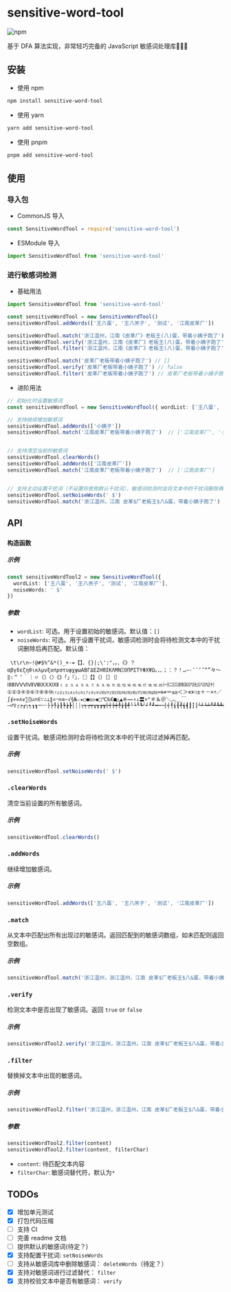 # sensitive-word-tool

![npm](https://img.shields.io/npm/dm/sensitive-word-tool)

基于 DFA 算法实现，非常轻巧完备的 JavaScript 敏感词处理库🚀🚀🚀

## 安装

- 使用 npm

```sh
npm install sensitive-word-tool
```

- 使用 yarn

```sh
yarn add sensitive-word-tool
```

- 使用 pnpm

```sh
pnpm add sensitive-word-tool
```

## 使用

### 导入包

- CommonJS 导入

```js
const SensitiveWordTool = require('sensitive-word-tool')
```

- ESModule 导入

```js
import SensitiveWordTool from 'sensitive-word-tool'
```

### 进行敏感词检测

- 基础用法

```ts
import SensitiveWordTool from 'sensitive-word-tool'

const sensitiveWordTool = new SensitiveWordTool()
sensitiveWordTool.addWords(['王八蛋', '王八羔子', '测试', '江南皮革厂'])

sensitiveWordTool.match('浙江温州，江南《皮革厂》老板王(八)蛋，带着小姨子跑了') // ['江南皮革厂', '王八蛋']
sensitiveWordTool.verify('浙江温州，江南《皮革厂》老板王(八)蛋，带着小姨子跑了') // true
sensitiveWordTool.filter('浙江温州，江南《皮革厂》老板王(八)蛋，带着小姨子跑了') // 浙江温州，**(***)老板*(*)*，带着小姨子跑了

sensitiveWordTool.match('皮革厂老板带着小姨子跑了') // []
sensitiveWordTool.verify('皮革厂老板带着小姨子跑了') // false
sensitiveWordTool.filter('皮革厂老板带着小姨子跑了') // 皮革厂老板带着小姨子跑了
```

- 进阶用法

```ts
// 初始化时设置敏感词
const sensitiveWordTool = new SensitiveWordTool({ wordList: ['王八蛋', '王八羔子', '测试', '江南皮革厂'] })

// 支持继续增加敏感词
sensitiveWordTool.addWords(['小姨子'])
sensitiveWordTool.match('江南皮革厂老板带着小姨子跑了')  // ['江南皮革厂', '小姨子']


// 支持清空当前的敏感词
sensitiveWordTool.clearWords()
sensitiveWordTool.addWords(['江南皮革厂'])
sensitiveWordTool.match('江南皮革厂老板带着小姨子跑了')  // ['江南皮革厂']


// 支持主动设置干扰词（不设置将使用默认干扰词），敏感词检测时会将文本中的干扰词删除再匹配
sensitiveWordTool.setNoiseWords(' $')
sensitiveWordTool.match('浙江温州，江南 皮革$厂老板王$八&蛋，带着小姨子跑了')  // ['江南皮革厂']
```

## API

### `构造函数`

##### 示例

```ts
const sensitiveWordTool2 = new SensitiveWordTool({
  wordList: ['王八蛋', '王八羔子', '测试', '江南皮革厂'],
  noiseWords: ' $'
})
```

##### 参数

- `wordList`: 可选。用于设置初始的敏感词。默认值：`[]`
- `noiseWords`: 可选。用于设置干扰词，敏感词检测时会将待检测文本中的干扰词删除后再匹配。默认值：

```
 \t\r\n~!@#$%^&*()_+-=【】、{}|;\':"，。、《》？αβγδεζηθικλμνξοπρστυφχψωΑΒΓΔΕΖΗΘΙΚΛΜΝΞΟΠΡΣΤΥΦΧΨΩ。，、；：？！…—·ˉ¨‘’“”々～‖∶＂＇｀｜〃〔〕〈〉《》「」『』．〖〗【】（）［］｛｝ⅠⅡⅢⅣⅤⅥⅦⅧⅨⅩⅪⅫ⒈⒉⒊⒋⒌⒍⒎⒏⒐⒑⒒⒓⒔⒕⒖⒗⒘⒙⒚⒛㈠㈡㈢㈣㈤㈥㈦㈧㈨㈩①②③④⑤⑥⑦⑧⑨⑩⑴⑵⑶⑷⑸⑹⑺⑻⑼⑽⑾⑿⒀⒁⒂⒃⒄⒅⒆⒇≈≡≠＝≤≥＜＞≮≯∷±＋－×÷／∫∮∝∞∧∨∑∏∪∩∈∵∴⊥∥∠⌒⊙≌∽√§№☆★○●◎◇◆□℃‰€■△▲※→←↑↓〓¤°＃＆＠＼︿＿￣―♂♀┌┍┎┐┑┒┓─┄┈├┝┞┟┠┡┢┣│┆┊┬┭┮┯┰┱┲┳┼┽┾┿╀╁╂╃└┕┖┗┘┙┚┛━┅┉┤┥┦┧┨┩┪┫┃┇┋┴┵┶┷┸┹┺┻╋╊╉╈╇╆╅╄
```

### `.setNoiseWords`

设置干扰词。敏感词检测时会将待检测文本中的干扰词过滤掉再匹配。

##### 示例

```ts
sensitiveWordTool.setNoiseWords(' $')
```

### `.clearWords`

清空当前设置的所有敏感词。

##### 示例

```ts
sensitiveWordTool.clearWords()
```

### `.addWords`

继续增加敏感词。

##### 示例

```ts
sensitiveWordTool.addWords(['王八蛋', '王八羔子', '测试', '江南皮革厂'])
```

### `.match`

从文本中匹配出所有出现过的敏感词。返回匹配到的敏感词数组，如未匹配则返回空数组。

##### 示例

```ts
sensitiveWordTool.match('浙江温州，浙江温州，江南 皮革$厂老板王$八&蛋，带着小姨子跑了')
```

### `.verify`

检测文本中是否出现了敏感词。返回 `true` or `false`

##### 示例

```ts
sensitiveWordTool2.verify('浙江温州，浙江温州，江南 皮革$厂老板王$八&蛋，带着小姨子跑了')
```

### `.filter`

替换掉文本中出现的敏感词。

##### 示例

```ts
sensitiveWordTool2.filter('浙江温州，浙江温州，江南 皮革$厂老板王$八&蛋，带着小姨子跑了', '*')
```

##### 参数

```ts
sensitiveWordTool2.filter(content)
sensitiveWordTool2.filter(content, filterChar)
```

- `content`: 待匹配文本内容
- `filterChar`: 敏感词替代符，默认为`*`

## TODOs

- [x] 增加单元测试
- [X] 打包代码压缩
- [ ] 支持 CI
- [ ] 完善 readme 文档
- [ ] 提供默认的敏感词(待定？)
- [x] 支持配置干扰词: `setNoiseWords`
- [ ] 支持从敏感词库中删除敏感词： `deleteWords`（待定？）
- [x] 支持对敏感词进行过滤替代： `filter`
- [x] 支持校验文本中是否有敏感词： `verify`
